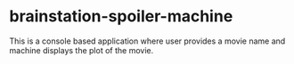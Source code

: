 # brainstation-spoiler-machine
This is a console based application where user provides a movie name and machine displays the plot of the movie.
